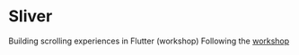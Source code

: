 # Sliver

Building scrolling experiences in Flutter (workshop)
Following the [workshop](https://www.youtube.com/watch?v=YY-_yrZdjGc)
